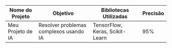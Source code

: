 <table>
  <thead>
    <tr>
      <th>Nome do Projeto</th>
      <th>Objetivo</th>
      <th>Bibliotecas Utilizadas</th>
      <th>Precisão</th>
    </tr>
  </thead>
  <tbody>
    <tr>
      <td>Meu Projeto de IA</td>
      <td>Resolver problemas complexos usando IA</td>
      <td>TensorFlow, Keras, Scikit-Learn</td>
      <td>95%</td>
    </tr>
    <!-- Adicione mais linhas conforme necessário -->
  </tbody>
</table>
